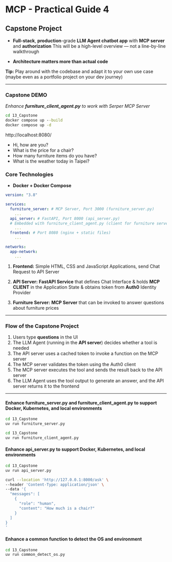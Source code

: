 # MCP - Practical Guide 4

## **Capstone Project**

- **Full-stack**, **production**-grade **LLM Agent chatbot app** with **MCP server** and **authorization**
    This will be a high-level overview — not a line-by-line walkthrough

- **Architecture matters more than actual code**

**Tip:** Play around with the codebase and adapt it to your own use case (maybe even as a portfolio project on your dev journey)

---

### Capstone DEMO

*Enhance **furniture_client_agent.py** to work with Serper MCP Server*

```cmd
cd 13_Capstone
docker compose up --build
docker compose up -d

```

http://localhost:8080/
- Hi, how are you?
- What is the price for a chair?
- How many furniture items do you have?
- What is the weather today in Taipei?

### **Core Technologies**

- **Docker + Docker Compose**

```yaml
version: "3.8"

services:
  furniture_server: # MCP Server, Port 3000 (furniture_server.py)
    ...
  api_server: # FastAPI, Port 8000 (api_server.py)
  # Embedded with furniture_client_agent.py (client for furniture server + Agent)
    ...
  frontend: # Port 8080 (nginx + static files)
    ...

networks:
  app-network:
    ...
```

1. **Frontend:** Simple HTML, CSS and JavaScript Applications, send Chat Request to API Server

2. **API Server:** **FastAPI Service** that defines Chat Interface & holds **MCP CLIENT** in the Application State & obtains token from **Auth0** Identity Provider

3. **Furniture Server:** **MCP Server** that can be invoked to answer questions about furniture prices

---

### Flow of the Capstone Project


1. Users type **questions** in the UI
2. The LLM Agent (running in the **API server**) decides whether a tool is needed
3. The API server uses a cached token to invoke a function on the MCP server
4. The MCP server validates the token using the Auth0 client
5. The MCP server executes the tool and sends the result back to the API server
6. The LLM Agent uses the tool output to generate an answer, and the API server returns it to the frontend

---

#### Enhance furniture_server.py and furniture_client_agent.py to support Docker, Kubernetes, and local environments
```cmd
cd 13_Capstone
uv run furniture_server.py
```

```cmd
cd 13_Capstone
uv run furniture_client_agent.py
```

#### Enhance api_server.py to support Docker, Kubernetes, and local environments
```cmd
cd 13_Capstone
uv run api_server.py
```

```bash
curl --location 'http://127.0.0.1:8000/ask' \
--header 'Content-Type: application/json' \
--data '{
  "messages": [
    {
      "role": "human",
      "content": "How much is a chair?"
    }
  ]
}
'
```

#### Enhance a common function to detect the OS and environment
```cmd
cd 13_Capstone
uv run common_detect_os.py
```

